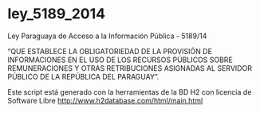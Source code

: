 ley_5189_2014
=============

Ley Paraguaya de Acceso a la Información Pública - 5189/14

 “QUE ESTABLECE LA OBLIGATORIEDAD DE LA PROVISIÓN DE INFORMACIONES EN EL USO DE LOS RECURSOS PÚBLICOS SOBRE REMUNERACIONES Y OTRAS RETRIBUCIONES ASIGNADAS AL SERVIDOR PÚBLICO DE LA REPÚBLICA DEL PARAGUAY”.

Este script está generado con la herramientas de la BD H2 con licencia de Software Libre  http://www.h2database.com/html/main.html 

